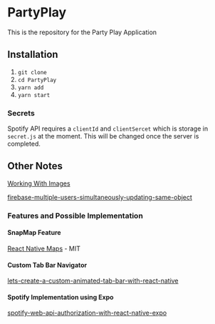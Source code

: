 # PartyPlay

This is the repository for the Party Play Application

## Installation

1. `git clone`
2. `cd PartyPlay`
3. `yarn add`
4. `yarn start`

### Secrets

Spotify API requires a `clientId` and `clientSercet` which is storage in `secret.js` at the moment. This will be changed once the server is completed.

## Other Notes

[Working With Images](https://medium.com/the-react-native-log/tips-for-react-native-images-or-saying-goodbye-to-trial-and-error-b2baaf0a1a4d)

[firebase-multiple-users-simultaneously-updating-same-object](https://stackoverflow.com/questions/38689663/firebase-multiple-users-simultaneously-updating-same-object-using-its-old-valu)

### Features and Possible Implementation

#### SnapMap Feature

[React Native Maps](https://github.com/react-native-community/react-native-maps) - MIT

#### Custom Tab Bar Navigator

[lets-create-a-custom-animated-tab-bar-with-react-native](https://dev.to/hrastnik/lets-create-a-custom-animated-tab-bar-with-react-native-3496)

#### Spotify Implementation using Expo

[spotify-web-api-authorization-with-react-native-expo](https://medium.com/@zachrach/spotify-web-api-authorization-with-react-native-expo-6ee1a290b2b0)
